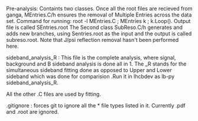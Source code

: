 Pre-analysis: Containts two classes. Once all the root files are recieved from ganga, MEntries.C/h ensures the removal of Multiple Entries across the data set. Command for running: root -l MEntries.C ; MEntries k ; k.Loop(). Output file is called SEntries.root
              The Second class SubReso.C/h generates and adds new branches, using Sentries.root as the input and the output is called subreso.root. Note that J/psi reflection removal hasn't been performed here.

sideband_analysis_R : This file is the complete analysis, where signal, background and B sideband analysis is done all in 1. The _R stands for the simultaneous sideband fitting done as opposed to Upper and Lower sideband which was done for comparision .Run it in lhcbdev as lb-py sideband_analysis_R.             

All the other .C files are used by fitting.

.gitignore : forces git to ignore all the * file types listed in it. Currently .pdf and .root are ignored.
